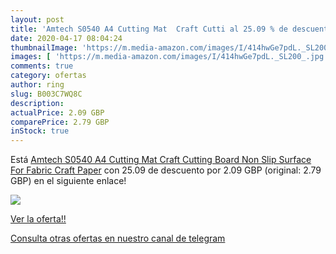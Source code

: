 ```yaml
---
layout: post
title: 'Amtech S0540 A4 Cutting Mat  Craft Cutti al 25.09 % de descuento'
date: 2020-04-17 08:04:24
thumbnailImage: 'https://m.media-amazon.com/images/I/414hwGe7pdL._SL200_.jpg'
images: [ 'https://m.media-amazon.com/images/I/414hwGe7pdL._SL200_.jpg' ]
comments: true
category: ofertas
author: ring
slug: B003C7WQ8C
description:
actualPrice: 2.09 GBP
comparePrice: 2.79 GBP
inStock: true
---
```


Está [Amtech S0540 A4 Cutting Mat  Craft Cutting Board Non Slip Surface For Fabric  Craft  Paper](https://www.amazon.com/dp/B003C7WQ8C/?tag=redken08-20) con 25.09 de descuento por 2.09 GBP (original: 2.79 GBP) en el siguiente enlace!

[![](https://m.media-amazon.com/images/I/414hwGe7pdL._SL200_.jpg)](https://www.amazon.com/dp/B003C7WQ8C/?tag=redken08-20)

[Ver la oferta!!](https://www.amazon.com/dp/B003C7WQ8C/?tag=redken08-20)

[Consulta otras ofertas en nuestro canal de telegram](https://t.me/s/ofertas25)

